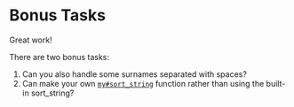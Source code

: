 # Bonus Tasks

Great work!

There are two bonus tasks:

1. Can you also handle some surnames separated with spaces?
2. Can make your own [`my#sort_string`](/bootcamp/custom_functions/sort_string/edit) function rather than using the built-in sort_string?
